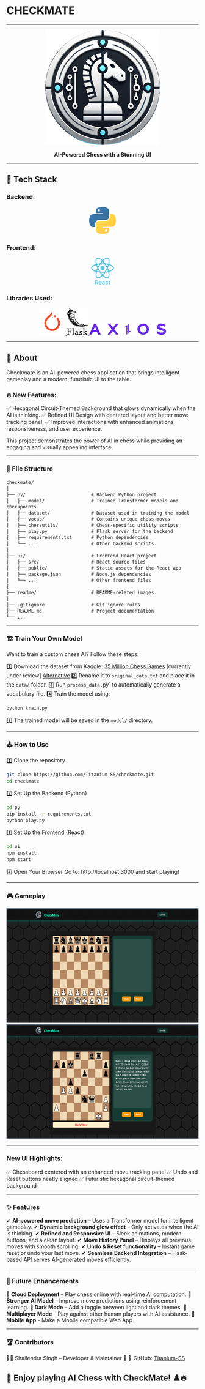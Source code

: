 # CHECKMATE
<hr> <div align="center"> <img src="readme/logo.png" height=300> <p><b>AI-Powered Chess with a Stunning UI</b></p> </div> <hr>

## 🚀 Tech Stack
### Backend:
<div align="center"> <a href="https://www.python.org/" target="_blank"> <img src="readme/python.png" height=70> </a> </div>

### Frontend:
<div align="center"> <a href="https://react.dev/" target="_blank"> <img src="readme/react-js.png" height=70> </a> </div>

### Libraries Used:
<div align="center"> <a href="https://pytorch.org/" target="_blank"> <img src="readme/pytorch.png" height=70> </a> <a href="https://flask.palletsprojects.com/" target="_blank"> <img src="readme/flask.png" height=70> </a> <a href="https://axios-http.com/" target="_blank"> <img src="readme/axiosjs.webp" height=30> </a> </div> <hr>

## 🎯 About
Checkmate is an AI-powered chess application that brings intelligent gameplay and a modern, futuristic UI to the table.

### 🔥 New Features:
✅ Hexagonal Circuit-Themed Background that glows dynamically when the AI is thinking.
✅ Refined UI Design with centered layout and better move tracking panel.
✅ Improved Interactions with enhanced animations, responsiveness, and user experience.

This project demonstrates the power of AI in chess while providing an engaging and visually appealing interface.

<hr>

### 📂 File Structure

```plaintext
checkmate/
│
├── py/                        # Backend Python project
│   ├── model/                 # Trained Transformer models and checkpoints
│   ├── dataset/               # Dataset used in training the model
│   ├── vocab/                 # Contains unique chess moves
│   ├── chessutils/            # Chess-specific utility scripts
│   ├── play.py                # Flask server for the backend
│   ├── requirements.txt       # Python dependencies
│   └── ...                    # Other backend scripts
│
├── ui/                        # Frontend React project
│   ├── src/                   # React source files
│   ├── public/                # Static assets for the React app
│   ├── package.json           # Node.js dependencies
│   └── ...                    # Other frontend files
│
├── readme/                    # README-related images
│
├── .gitignore                 # Git ignore rules
├── README.md                  # Project documentation
└── ...
```
<hr>

### 🏗️ Train Your Own Model
Want to train a custom chess AI? Follow these steps:

1️⃣ Download the dataset from Kaggle: <a href="https://www.kaggle.com/milesh1/35-million-chess-games">35 Million Chess Games</a> [currently under review] <a href="https://www.kaggle.com/datasets/liury123/chess-game-from-12-top-players">Alternative</a>
2️⃣ Rename it to `original_data.txt` and place it in the `data/` folder.
3️⃣ Run `process_data.`py` to automatically generate a vocabulary file.
4️⃣ Train the model using:

```bash
python train.py
```
5️⃣ The trained model will be saved in the `model/` directory.

<hr>

### 🕹️ How to Use

1️⃣ Clone the repository

```bash
git clone https://github.com/Titanium-SS/checkmate.git
cd checkmate
```

2️⃣ Set Up the Backend (Python)
```bash
cd py
pip install -r requirements.txt
python play.py
```

3️⃣ Set Up the Frontend (React)
```bash
cd ui
npm install
npm start
```
4️⃣ Open Your Browser
Go to: http://localhost:3000 and start playing!

<hr>

### 🎮 Gameplay
<div align="center"> <img src="readme/ui_1.png" height=300> <img src="readme/ui_2.png" height=300> </div>

<hr>

### New UI Highlights:
✅ Chessboard centered with an enhanced move tracking panel
✅ Undo and Reset buttons neatly aligned
✅ Futuristic hexagonal circuit-themed background

<hr>

### ✨ Features
✔ **AI-powered move prediction** – Uses a Transformer model for intelligent gameplay.
✔ **Dynamic background glow effect** – Only activates when the AI is thinking.
✔ **Refined and Responsive UI** – Sleek animations, modern buttons, and a clean layout.
✔ **Move History Panel** – Displays all previous moves with smooth scrolling.
✔ **Undo & Reset functionality** – Instant game reset or undo your last move.
✔ **Seamless Backend Integration** – Flask-based API serves AI-generated moves efficiently.

<hr>

### 🚀 Future Enhancements
**🔹 Cloud Deployment** – Play chess online with real-time AI computation.
**🔹 Stronger AI Model** – Improve move predictions using reinforcement learning.
**🔹 Dark Mode** – Add a toggle between light and dark themes.
**🔹 Multiplayer Mode** – Play against other human players with AI assistance.
**🔹 Mobile App** - Make a Mobile compatible Web App.

<hr>

### 🏆 Contributors
👨‍💻 Shailendra Singh – Developer & Maintainer 🚀
📌 GitHub: <a href="https://github.com/Titanium-SS">Titanium-SS</a>

## 🌟 Enjoy playing AI Chess with CheckMate! ♟️🔥